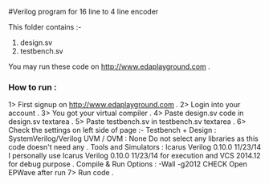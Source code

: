 #Verilog program for 16 line to 4 line encoder

This folder contains :-
  1) design.sv
  2) testbench.sv
  
You may run these code on http://www.edaplayground.com .

### How to run :
 1> First signup on http://www.edaplayground.com .
 2> Login into your account .
 3> You got your virtual compiler .
 4> Paste design.sv code in design.sv textarea .
 5> Paste testbench.sv in testbench.sv textarea .
 6> Check the settings on left side of page :-
    Testbench + Design : SystemVerilog/Verilog
    UVM / OVM : None
    Do not select any libraries as this code doesn't need any .
    Tools and Simulators : Icarus Verilog 0.10.0 11/23/14
                           I personally use Icarus Verilog 0.10.0 11/23/14 for execution and
                           VCS 2014.12 for debug purpose .
    Compile & Run Options : -Wall -g2012
    CHECK Open EPWave after run
 7> Run code .

